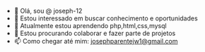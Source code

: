 - 👋 Olá, sou @ joseph-12
- 👀 Estou interessado em buscar conhecimento e oportunidades
- 🌱 Atualmente estou aprendendo php,html,css,mysql
- 💞️ Estou procurando colaborar e fazer parte de projetos 
- 📫 Como chegar até mim: josephparentejw1@gmail.com

<!---
joseph-12/joseph-12 is a ✨ special ✨ repository because its `README.md` (this file) appears on your GitHub profile.
You can click the Preview link to take a look at your changes.
--->
